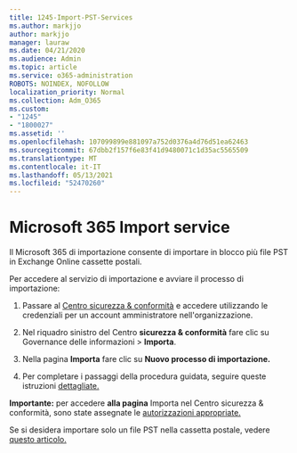 ```yaml
---
title: 1245-Import-PST-Services
ms.author: markjjo
author: markjjo
manager: lauraw
ms.date: 04/21/2020
ms.audience: Admin
ms.topic: article
ms.service: o365-administration
ROBOTS: NOINDEX, NOFOLLOW
localization_priority: Normal
ms.collection: Adm_O365
ms.custom:
- "1245"
- "1800027"
ms.assetid: ''
ms.openlocfilehash: 107099899e881097a752d0376a4d76d51ea62463
ms.sourcegitcommit: 67dbb2f157f6e83f41d9480071c1d35ac5565509
ms.translationtype: MT
ms.contentlocale: it-IT
ms.lasthandoff: 05/13/2021
ms.locfileid: "52470260"
---
```

# <a name="microsoft-365-import-service"></a>Microsoft 365 Import service

Il Microsoft 365 di importazione consente di importare in blocco più file PST in Exchange Online cassette postali.

Per accedere al servizio di importazione e avviare il processo di importazione:

1. Passare al [Centro sicurezza & conformità](https://protection.office.com) e accedere utilizzando le credenziali per un account amministratore nell'organizzazione.

2. Nel riquadro sinistro del Centro **sicurezza & conformità** fare clic su Governance delle informazioni > **Importa**.

3. Nella pagina **Importa** fare clic su **Nuovo processo di importazione.**

4. Per completare i passaggi della procedura guidata, seguire queste istruzioni [dettagliate.](/microsoft-365/compliance/use-network-upload-to-import-pst-files.md)

**Importante:** per accedere **alla pagina** Importa nel Centro sicurezza & conformità, sono state assegnate le [autorizzazioni appropriate.](/microsoft-365/security/office-365-security/use-dkim-to-validate-outbound-email.md)

Se si desidera importare solo un file PST nella cassetta postale, vedere [questo articolo.](https://support.office.com/article/import-email-contacts-and-calendar-from-an-outlook-pst-file-431a8e9a-f99f-4d5f-ae48-ded54b3440ac)
